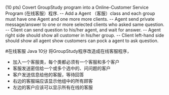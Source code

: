 
(10 pts) Covert GroupStudy program into a Online-Customer Service Program (在线客服）程序. -- Add a Agent （客服）class and each group must have one Agent and one more more clients. -- Agent send private message/answer to one or more selected clients who asked same question. -- Client can send question to his/her agent, and wait for answer. -- Agent right side should show all customer in his/her group. -- Client left-hand side should show all agent show customers can pock a agent to ask question.

#在线客服 Java 10分
将GroupStudy程序改造成在线客服程序，
- 加入一个客服类，每个类都必须有一个客服和多个客户
- 客服发送密信给一个或多个选中的、问问题的客户
- 客户发送信息给他的客服，等待回答
- 右边的客服端应该显示他组中的所有顾客
- 左边的客户应该可以显示所有在线的客服